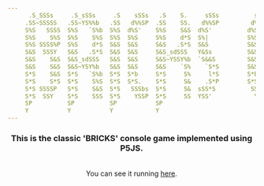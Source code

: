 ```yaml
---
      .S_SSSs     .S_sSSs     .S    sSSs   .S    S.     sSSs          sSSSSs   .S_SSSs     .S_SsS_S.     sSSs
     .SS~SSSSS   .SS~YS%%b   .SS   d%%SP  .SS    SS.   d%%SP         d%%%%SP  .SS~SSSSS   .SS~S*S~SS.   d%%SP
     S%S   SSSS  S%S   `S%b  S%S  d%S'    S%S    S&S  d%S'          d%S'      S%S   SSSS  S%S `Y' S%S  d%S'
     S%S    S%S  S%S    S%S  S%S  S%S     S%S    d*S  S%|           S%S       S%S    S%S  S%S     S%S  S%S
     S%S SSSS%P  S%S    d*S  S&S  S&S     S&S   .S*S  S&S           S&S       S%S SSSS%S  S%S     S%S  S&S
     S&S  SSSY   S&S   .S*S  S&S  S&S     S&S_sdSSS   Y&Ss          S&S       S&S  SSS%S  S&S     S&S  S&S_Ss
     S&S    S&S  S&S_sdSSS   S&S  S&S     S&S~YSSY%b  `S&&S         S&S       S&S    S&S  S&S     S&S  S&S~SP
     S&S    S&S  S&S~YSY%b   S&S  S&S     S&S    `S%    `S*S        S&S sSSs  S&S    S&S  S&S     S&S  S&S
     S*S    S&S  S*S   `S%b  S*S  S*b     S*S     S%     l*S        S*b `S%%  S*S    S&S  S*S     S*S  S*b
     S*S    S*S  S*S    S%S  S*S  S*S.    S*S     S&    .S*P        S*S   S%  S*S    S*S  S*S     S*S  S*S.
     S*S SSSSP   S*S    S&S  S*S   SSSbs  S*S     S&  sSS*S          SS_sSSS  S*S    S*S  S*S     S*S   SSSbs
     S*S  SSY    S*S    SSS  S*S    YSSP  S*S     SS  YSS'            Y~YSSY  SSS    S*S  SSS     S*S    YSSP
     SP          SP          SP           SP                                         SP           SP
     Y           Y           Y            Y                                          Y            Y
---
```


<div align='center'>
<h3>This is the classic 'BRICKS' console game implemented using P5JS. </h3>
</div>
<br>
<div align='center'>
You can see it running <a href="https://codepen.io/torrezmn/pen/rNyyKQy">here</a>.
</div>